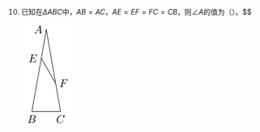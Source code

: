 10.  已知在$\Delta ABC$中，$AB = AC$，$AE = EF = FC = CB$，则$\angle A$的值为（）。$\$

     ![T10](./images/T10.png)